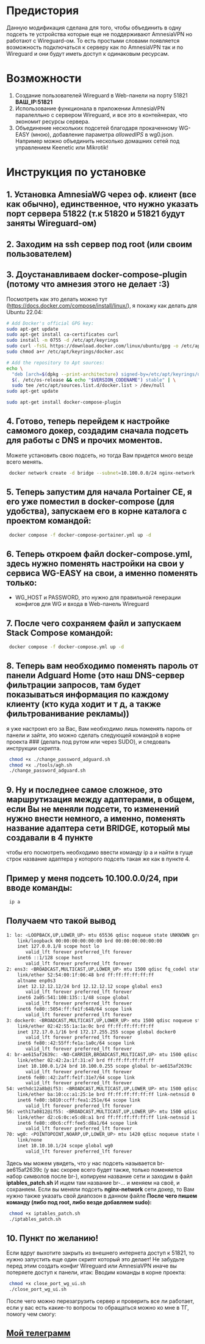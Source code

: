 # Предистория
Данную модификация сделана для того, чтобы объединить в одну подсеть те устройства которые еще не поддерживают AmnesiaVPN но работают с Wireguard-ом. 
То есть простыми словами появляется возможность подключаться к серверу как по AmnesiaVPN так и по Wireguard и они будут иметь доступ к одинаковым ресурсам.

# Возможности
1. Создание пользователей Wireguard в Web-панели на порту 51821 **ВАШ_IP:51821**
2. Использование функционала в приложении AmnesiaVPN паралелльно с сервером Wireguard, и все это в контейнерах, что экономит ресурсы сервера.
3. Объединение нескольких подсетей благодаря прокаченному WG-EASY (мною), добавление параметра *allowedIPS* в wg0.json. Например можно объединить несколько домашних сетей под управлением Keenetic или Mikrotik!

# Инструкция по установке
## 1. Установка AmnesiaWG через оф. клиент (все как обычно), единственное, что нужно указать порт сервера 51822 (т.к 51820 и 51821 будут заняты Wireguard-ом)
## 2. Заходим на ssh сервер под root (или своим пользователем)
## 3. Доустанавливаем docker-compose-plugin (потому что амнезия этого не делает :3)
Посмотреть как это делать можно тут (https://docs.docker.com/compose/install/linux/), я покажу как делать для Ubuntu 22.04:
```bash
# Add Docker's official GPG key:
sudo apt-get update
sudo apt-get install ca-certificates curl
sudo install -m 0755 -d /etc/apt/keyrings
sudo curl -fsSL https://download.docker.com/linux/ubuntu/gpg -o /etc/apt/keyrings/docker.asc
sudo chmod a+r /etc/apt/keyrings/docker.asc

# Add the repository to Apt sources:
echo \
  "deb [arch=$(dpkg --print-architecture) signed-by=/etc/apt/keyrings/docker.asc] https://download.docker.com/linux/ubuntu \
  $(. /etc/os-release && echo "$VERSION_CODENAME") stable" | \
  sudo tee /etc/apt/sources.list.d/docker.list > /dev/null
sudo apt-get update

sudo apt-get install docker-compose-plugin
```
## 4. Готово, теперь перейдем к настройке самомого докер, создадим сначала подсеть для работы с DNS и прочих моментов.
Можете установить свою подсеть, но тогда Вам придется много везде всего менять.

```bash
 docker network create -d bridge --subnet=10.100.0.0/24 nginx-network
```
## 5. Теперь запустим для начала Portainer CE, я его уже поместил в docker-compose (для удобства), запускаем его в корне каталога с проектом командой:
```bash
 docker compose -f docker-compose-portainer.yml up -d
```
## 6. Теперь откроем файл docker-compose.yml, здесь нужно поменять настройки на свои у сервиса WG-EASY на свои, а именно поменять только:
*  WG_HOST и PASSWORD, это нужно для правильной генерации конфигов для WG и входа в Web-панель Wireguard

## 7. После чего сохраняем файл и запускаем Stack Compose командой:
```bash
 docker compose -f docker-compose.yml up -d
```
## 8. Теперь вам необходимо поменять пароль от панели Adguard Home (это наш DNS-сервер фильтрации запросов, там будет показываться информация по каждому клиенту (кто куда ходит и т д, а также фильтрованивание рекламы))
я уже настроил его за Вас, Вам необходимо лишь поменять пароль от панели и зайти, это можно сделать следующей командой в корне проекта ### (делать под рутом или через SUDO), и следовать инструкции скрипта.
```bash
 chmod +x ./change_password_adguard.sh
 chmod +x ./tools/agh.sh
 ./change_password_adguard.sh
```
## 9. Ну и  последнее самое сложное, это маршрутизация между адаптерами, в общем, если Вы не меняли подсети, то изменений нужно внести немного, а именно, поменять название адаптера сети BRIDGE, который мы создавали в 4 пункте
чтобы его посмотреть необходимо ввести команду ip a и найти в гуще строк название адаптера у которого подсеть такая же как в пункте 4.

## Пример у меня подсеть 10.100.0.0/24, при вводе команды:
```bash
 ip a
```
## Получаем что такой вывод
```bash
1: lo: <LOOPBACK,UP,LOWER_UP> mtu 65536 qdisc noqueue state UNKNOWN group default qlen 1000
    link/loopback 00:00:00:00:00:00 brd 00:00:00:00:00:00
    inet 127.0.0.1/8 scope host lo
       valid_lft forever preferred_lft forever
    inet6 ::1/128 scope host 
       valid_lft forever preferred_lft forever
2: ens3: <BROADCAST,MULTICAST,UP,LOWER_UP> mtu 1500 qdisc fq_codel state UP group default qlen 1000
    link/ether 52:54:00:1f:06:48 brd ff:ff:ff:ff:ff:ff
    altname enp0s3
    inet 12.12.12.12/24 brd 12.12.12.12 scope global ens3
       valid_lft forever preferred_lft forever
    inet6 2a05:541:108:135::1/48 scope global 
       valid_lft forever preferred_lft forever
    inet6 fe80::5054:ff:fe1f:648/64 scope link 
       valid_lft forever preferred_lft forever
3: docker0: <BROADCAST,MULTICAST,UP,LOWER_UP> mtu 1500 qdisc noqueue state UP group default 
    link/ether 02:42:55:1a:1a:0c brd ff:ff:ff:ff:ff:ff
    inet 172.17.0.1/16 brd 172.17.255.255 scope global docker0
       valid_lft forever preferred_lft forever
    inet6 fe80::42:55ff:fe1a:1a0c/64 scope link 
       valid_lft forever preferred_lft forever
4: br-ae615af2639c: <NO-CARRIER,BROADCAST,MULTICAST,UP> mtu 1500 qdisc noqueue state DOWN group default 
    link/ether 02:42:2a:1f:31:e7 brd ff:ff:ff:ff:ff:ff
    inet 10.100.0.1/24 brd 10.100.0.255 scope global br-ae615af2639c
       valid_lft forever preferred_lft forever
    inet6 fe80::42:2aff:fe1f:31e7/64 scope link 
       valid_lft forever preferred_lft forever
54: vethdc12a8b@if53: <BROADCAST,MULTICAST,UP,LOWER_UP> mtu 1500 qdisc noqueue master docker0 state UP group default 
    link/ether ba:10:cc:a1:25:1e brd ff:ff:ff:ff:ff:ff link-netnsid 0
    inet6 fe80::b810:ccff:fea1:251e/64 scope link 
       valid_lft forever preferred_lft forever
56: veth17a0812@if55: <BROADCAST,MULTICAST,UP,LOWER_UP> mtu 1500 qdisc noqueue master docker0 state UP group default 
    link/ether d2:c6:0c:e5:d8:a1 brd ff:ff:ff:ff:ff:ff link-netnsid 1
    inet6 fe80::d0c6:cff:fee5:d8a1/64 scope link 
       valid_lft forever preferred_lft forever
70: wg0: <POINTOPOINT,NOARP,UP,LOWER_UP> mtu 1420 qdisc noqueue state UNKNOWN group default qlen 1000
    link/none 
    inet 10.10.10.1/24 scope global wg0
       valid_lft forever preferred_lft forever
```

Здесь мы можем увидеть, что у нас подсеть называется br-ae615af2639c (у вас скорее всего будет также, только поменяется набор символов после br-), копируем название сети и заходим в файл **iptables_patch.sh**
И ищем там название br-... и меняем на своё, и сохраняем. Если вы меняли подсеть **nginx-network** сети докер, то Вам нужно также указать свой диапозон в данном файле
**После чего пишем команду (либо под root, либо везде добавляем sudo):**
```bash
 chmod +x iptables_patch.sh
 ./iptables_patch.sh
```

## 10. Пункт по желанию!
Если вдруг выхотите закрыть из внешнего интернета доступ к 51821, то нужно запустить еще один скрипт который это делает!
Не забудьте перед этим создать конфиг Wireguard или AmnesiaVPN иначе вы потеряете доступ к панели, итак:
Вводим команды в корне проекта:
```bash
 chmod +x close_port_wg_ui.sh
 ./close_port_wg_ui.sh
```

После чего можно перезагрузить сервер и проверить все ли работает, если у вас есть какие-то вопросы то обращаться можно ко мне в ТГ, помогу чем смогу:
## [Мой телеграмм](https://m1ndst0rm.t.me)
<!-- # DWG UI - Docker WireGuard (DWG) - Проект одного скрипта 
<img src="https://user-images.githubusercontent.com/50312583/231138618-750b4b04-ade0-4e67-852e-f103030684a9.png" width="400">
### Представляю вам лучшую сборку для самой быстрой настройки VPN сервера на WireGuard
### **DWG-UI** = AdGuard with DoH DNS +  Wireguard with UI (wg-easy) + Unbound 
Тема поддержки на моём форуме:
https://openode.ru/topic/116-dwg-ui/

Версия без UI: https://github.com/DigneZzZ/dwg-cli

## Основная ветка развития будет здесь: Универсальный установщик выбор UI / без UI: https://github.com/DigneZzZ/dwg/

### UPD 05.05.23:  Добавил файл `./change.sh` чтобы можно было менять пароль и логин к AGH.

### [ENGLISH DOCS](https://github.com/DigneZzZ/dwg-ui/blob/main/README_EN.md)

# Требования
* Чистый пустой сервер.
* Поддерживаемые операционные системы: **Ubuntu 20.04, 22.04; Debian 11, Centos 8,9**

Скрипт устанавливает все автоматически.
Все комментарии по скрипту внутри в комментариях

### [4VPS.su](https://4vps.su/account/r/18170) Рекомендую - однозначно! Скорость до 2ГБ\с. В моих тестах самый быстрый был сервер в Швейцарии!
1. Очень хорошая скорость (до 2гб/с)
2. Посуточные тарифы
3. Доступные тарифы мощных сборок.
4. Лояльность к VPN использованию серверов.
### [VDSina.ru](https://vdsina.ru/?partner=rwmhc7jbcg) Рекомендую VPS хостинг - по рефералке скидка 10%!!!: 	
### [AEZA.net](https://aeza.net/?ref=377137)  -  бонус +15% к пополнению
### [Melbicom](https://melbicom.ru/?from=44619)
Достаточно хорошая стабильность и связь в 1гб/с (причем с гарантиями не менее 100мбит\с)
### [Pq.Hosting](https://pq.hosting/?from=45709)
Все критерии закрыты и 1Гб/с
### [Fornex](https://fornex.com/code/jwo1cg/)
Базовый вариант на котором хотел бы отметить своё внимание. Претензий нет, кроме как скорость 100мбит/сек. (но хочется отметить, что скорость эта достаточно стабильная!)


# Самая быстрая установка - 1 минута

Запусти команду на чистом сервере

```bash
bash <(wget -qO- https://raw.githubusercontent.com/DigneZzZ/dwg-ui/main/setup.sh)
```

## Что установится:

0. Сначала установится Git, чтобы можно было скопировать мой репозиторий
1. Docker - последняя версия
2. Docker-compose - последняя версия
3. Wg-easy - интерактивный режим введения пароля для веб
4. AdGuard Home - интерактивный режим создания пользователя и пароля (можно оставить стандартным)
5. Unbound - все в стоке
6. apache2-utils - необходим для генерации хэш-паролей
7. ssh.sh - скрипт для смены порта SSH подключения
8. ufw.sh - скрипт для установки UFW Firewall.
9. Напомнит установить ufw-docker и сам закроет доступ извне! **ВНИМАНИЕ! Запускать только после того как создадите для себя клиента в WireGUARD!!!**

## Автор:

👤 ** Alexey **
* Git: [DigneZzZ](https://github.com/DigneZzZ)
* Site: [OpeNode.RU](https://openode.ru)

# Скриншоты
## Wireguard-Easy Web-UI
![image](https://user-images.githubusercontent.com/50312583/206703310-3bc8f759-91fa-42db-8d43-eca0050c70bf.png)

## Adguard Web-UI
![image](https://user-images.githubusercontent.com/50312583/206703207-f3bd39f1-72c7-458c-9893-ad2126a0d47b.png)



## После установки

### WG-Easy web-ui:
yo.ur.ip.xx:51821 
И останется ввести пароль который задавали на момент установки


### AdGuard HOME 
#### Заходим после установки:
http://10.2.0.100/  

### Login: **admin** 
### Password: **admin**
Пароль по умолчанию, при ручной установке: `a12345678`


## Предустановленный Adlists для Рунета в том числе:
* RU-Adlist
https://easylist-downloads.adblockplus.org/advblock.txt
* BitBlock
https://easylist-downloads.adblockplus.org/bitblock.txt
* Cntblock
https://easylist-downloads.adblockplus.org/cntblock.txt
* EasyList
https://easylist-downloads.adblockplus.org/easylist.txt
* Доп список от Шакала
https://schakal.ru/hosts/alive_hosts_ru_com.txt
* файл с разблокированными r.mail.ru и graph.facebook.com
https://schakal.ru/hosts/hosts_mail_fb.txt
---
* All DNS Servers
https://adguard-dns.io/kb/general/dns-providers/#cloudflare-dns
* DNS Perfomance list:
https://www.dnsperf.com/#!dns-resolvers

# Почему именно AdGuardHome, а не PiHole?
![image](https://user-images.githubusercontent.com/50312583/229718610-cfa5dc9b-08a6-4761-b8e7-f54315afab57.png)

 -->
